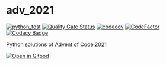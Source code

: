 # adv_2021

[![python_test](https://github.com/vil02/adv_2021/actions/workflows/python_test.yml/badge.svg)](https://github.com/vil02/adv_2021/actions/workflows/python_test.yml)
[![Quality Gate Status](https://sonarcloud.io/api/project_badges/measure?project=vil02_adv_2021&metric=alert_status)](https://sonarcloud.io/summary/new_code?id=vil02_adv_2021)
[![codecov](https://codecov.io/gh/vil02/adv_2021/branch/master/graph/badge.svg?token=62AKMOIEBE)](https://codecov.io/gh/vil02/adv_2021)
[![CodeFactor](https://www.codefactor.io/repository/github/vil02/adv_2021/badge)](https://www.codefactor.io/repository/github/vil02/adv_2021)
[![Codacy Badge](https://app.codacy.com/project/badge/Grade/3ef7f4a786c34c0092ff0ea289e5d089)](https://www.codacy.com/gh/vil02/adv_2021/dashboard?utm_source=github.com&amp;utm_medium=referral&amp;utm_content=vil02/adv_2021&amp;utm_campaign=Badge_Grade)

Python solutions of [Advent of Code 2021](https://adventofcode.com/2021)

[![Open in Gitpod](https://gitpod.io/button/open-in-gitpod.svg)](https://gitpod.io/#https://github.com/vil02/adv_2021)
